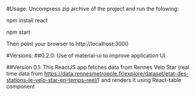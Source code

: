 #Usage:
Uncompress zip archive of the project and run the folowing:

npm install react

npm start

Then point your browser to http://localhost:3000

#Versions:
##0.2.0:
Use of material-ui to improve application UI

##Version 0.1:
This ReactJS app fetches data from Rennes Velo Star (real time data from https://data.rennesmetropole.fr/explore/dataset/etat-des-stations-le-velo-star-en-temps-reel/) and renders it using React-table component  


